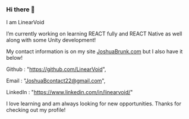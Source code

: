 ### Hi there 👋
I am LinearVoid

I’m currently working on learning REACT fully and REACT Native as well along with some Unity development!

My contact information is on my site <a href = JoshuaBrunk.com>JoshuaBrunk.com</a> but I also have it below!

Github : "https://github.com/LinearVoid",

Email : "JoshuaBcontact22@gmail.com",

LinkedIn : "https://www.linkedin.com/in/linearvoid/"

I love learning and am always looking for new opportunities. Thanks for checking out my profile!

<!--
**LinearVoid/LinearVoid** is a ✨ _special_ ✨ repository because its `README.md` (this file) appears on your GitHub profile.

Here are some ideas to get you started:

- 🔭 I’m currently working on ...
- 🌱 I’m currently learning ...
- 👯 I’m looking to collaborate on ...
- 🤔 I’m looking for help with ...
- 💬 Ask me about ...
- 📫 How to reach me: ...
- 😄 Pronouns: ...
- ⚡ Fun fact: ...
-->
